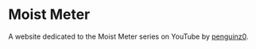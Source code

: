 # Moist Meter
A website dedicated to the Moist Meter series on YouTube by [penguinz0](https://www.youtube.com/user/penguinz0). 
